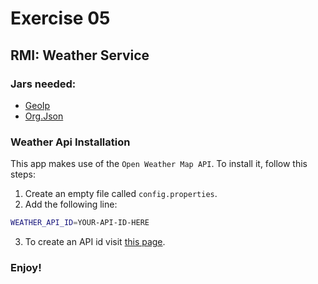 # Exercise 05
## RMI: Weather Service
### Jars needed:
  - [GeoIp](https://drive.google.com/file/d/0B13cNeaiufwVdm1lNWN0TXFtX3M/view?usp=sharing)
  - [Org.Json](https://drive.google.com/file/d/0B13cNeaiufwVQlg3MF9xek01VkE/view?usp=sharing)
### Weather Api Installation
This app makes use of the `Open Weather Map API`. To install it, follow this steps:
1. Create an empty file called `config.properties`.
2. Add the following line:
```bash
WEATHER_API_ID=YOUR-API-ID-HERE
```
3. To create an API id visit [this page](https://openweathermap.org/appid).
### Enjoy!
